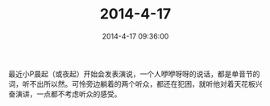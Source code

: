 ﻿---
title: "2014-4-17"
date: 2014-4-17 09:36:00
tags: 文字
categories: 爸爸
---
最近小P晨起（或夜起）开始会发表演说，一个人咿咿呀呀的说话，都是单音节的词，听不出所以然。可怜旁边躺着的两个听众，都还在犯困，就听他对着天花板兴奋演讲，一点都不考虑听众的感受。 ​​​​ 